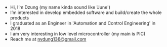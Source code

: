 - Hi, I’m Dzung (my name kinda sound like 'June')
- I’m interested in develop embedded software and build/create the whole products
- I graduated as an Engineer in 'Automation and Control Engineering' in 2018
- I am very interesting in low level microcontroller (my main is PIC)
- Reach me at nvdung136@gmail.com

<!---
nvdung136/nvdung136 is a ✨ special ✨ repository because its `README.md` (this file) appears on your GitHub profile.
You can click the Preview link to take a look at your changes.
--->
